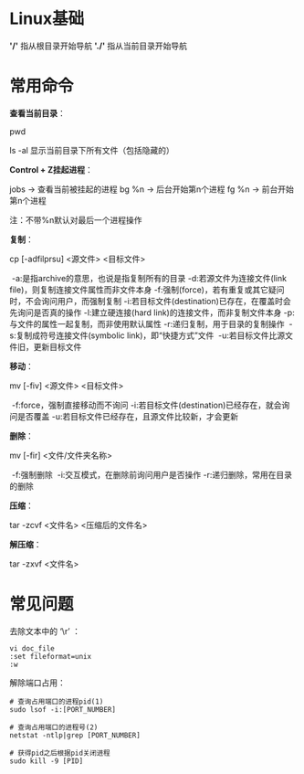# Linux基础

**'/'** 指从根目录开始导航 **'./'** 指从当前目录开始导航

# 常用命令

**查看当前目录**：

pwd

ls -al 显示当前目录下所有文件（包括隐藏的）

**Control + Z挂起进程**：

jobs -> 查看当前被挂起的进程
bg %n -> 后台开始第n个进程
fg %n -> 前台开始第n个进程

注：不带%n默认对最后一个进程操作

**复制**：

cp [-adfilprsu] <源文件> <目标文件>

​	-a:是指archive的意思，也说是指复制所有的目录
​    -d:若源文件为连接文件(link file)，则复制连接文件属性而非文件本身
​    -f:强制(force)，若有重复或其它疑问时，不会询问用户，而强制复制
​    -i:若目标文件(destination)已存在，在覆盖时会先询问是否真的操作
​    -l:建立硬连接(hard link)的连接文件，而非复制文件本身
​    -p:与文件的属性一起复制，而非使用默认属性
​    -r:递归复制，用于目录的复制操作
​    -s:复制成符号连接文件(symbolic link)，即“快捷方式”文件
​    -u:若目标文件比源文件旧，更新目标文件

**移动**：

mv [-fiv] <源文件> <目标文件>

​	-f:force，强制直接移动而不询问
​    -i:若目标文件(destination)已经存在，就会询问是否覆盖
​    -u:若目标文件已经存在，且源文件比较新，才会更新

**删除**：

mv [-fir] <文件/文件夹名称>

​	-f:强制删除
​    -i:交互模式，在删除前询问用户是否操作
​    -r:递归删除，常用在目录的删除

**压缩**：

tar -zcvf <文件名> <压缩后的文件名>

**解压缩**：

tar -zxvf <文件名>

# 常见问题

去除文本中的 ‘\r’ ：

```shell
vi doc_file
:set fileformat=unix
:w
```

解除端口占用：

```shell
# 查询占用端口的进程pid(1)
sudo lsof -i:[PORT_NUMBER]

# 查询占用端口的进程号(2)
netstat -ntlp|grep [PORT_NUMBER]

# 获得pid之后根据pid关闭进程
sudo kill -9 [PID]
```

